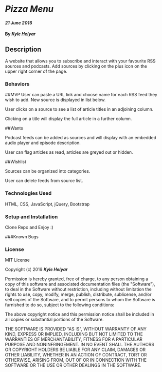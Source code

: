 # _Pizza Menu_

#### _21 June 2016_

#### By _**Kyle Helyar**_

## Description
A website that allows you to subscribe and interact with your favourite RSS sources and podcasts. Add sources by clicking on the plus icon on the upper right corner of the page.

### Behaviors

##MVP
User can paste a URL link and choose name for each RSS feed they wish to add. New source is displayed in list below.

User clicks on a source to see a list of article titles in an adjoining column.

Clicking on a title will display the full article in a further column.

##Wants

Podcast feeds can be added as sources and will display with an embedded audio player and episode description.

User can flag articles as read, articles are greyed out or hidden.


##Wishlist

Sources can be organized into categories.

User can delete feeds from source list.

### Technologies Used
HTML, CSS, JavaScript, jQuery, Bootstrap

### Setup and Installation
Clone Repo and Enjoy :)

###Known Bugs

### License

MIT License

Copyright (c) 2016 **_Kyle Helyar_**

Permission is hereby granted, free of charge, to any person obtaining a copy
of this software and associated documentation files (the "Software"), to deal
in the Software without restriction, including without limitation the rights
to use, copy, modify, merge, publish, distribute, sublicense, and/or sell
copies of the Software, and to permit persons to whom the Software is
furnished to do so, subject to the following conditions:

The above copyright notice and this permission notice shall be included in all
copies or substantial portions of the Software.

THE SOFTWARE IS PROVIDED "AS IS", WITHOUT WARRANTY OF ANY KIND, EXPRESS OR
IMPLIED, INCLUDING BUT NOT LIMITED TO THE WARRANTIES OF MERCHANTABILITY,
FITNESS FOR A PARTICULAR PURPOSE AND NONINFRINGEMENT. IN NO EVENT SHALL THE
AUTHORS OR COPYRIGHT HOLDERS BE LIABLE FOR ANY CLAIM, DAMAGES OR OTHER
LIABILITY, WHETHER IN AN ACTION OF CONTRACT, TORT OR OTHERWISE, ARISING FROM,
OUT OF OR IN CONNECTION WITH THE SOFTWARE OR THE USE OR OTHER DEALINGS IN THE
SOFTWARE.
